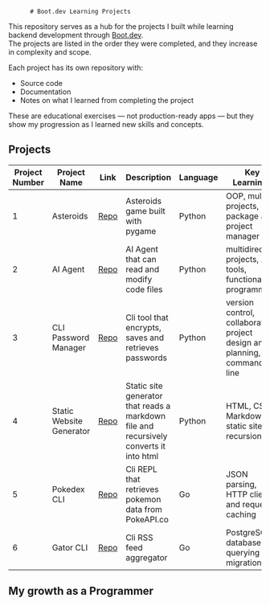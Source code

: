           # Boot.dev Learning Projects

This repository serves as a hub for the projects I built while learning backend development through [Boot.dev](https://boot.dev).  
The projects are listed in the order they were completed, and they increase in complexity and scope.

Each project has its own repository with:
- Source code
- Documentation
- Notes on what I learned from completing the project

These are educational exercises — not production-ready apps — but they show my progression as I learned new skills and concepts.

## Projects

Project Number| Project Name | Link | Description | Language | Key Learnings |
|-------------|---------|------|-------------|---------|---------------|
| 1 | Asteroids | [Repo](https://github.com/ManoloEsS/asteroids) | Asteroids game built with pygame | Python | OOP, multifile projects, uv package and project manager |
| 2 | AI Agent | [Repo](https://github.com/ManoloEsS/ai_agent) | AI Agent that can read and modify code files | Python | multidirectory projects, AI tools, functional programming |
| 3 | CLI Password Manager | [Repo](https://github.com/ManoloEsS/cli-password-manager) | Cli tool that encrypts, saves and retrieves passwords | Python | version control, collaboration, project design and planning, command line |
| 4 | Static Website Generator | [Repo](https://github.com/ManoloEsS/my_static_website) | Static site generator that reads a markdown file and recursively converts it into html | Python | HTML, CSS, Markdown, static sites, recursion|
| 5 | Pokedex CLI | [Repo](https://github.com/ManoloEsS/pokedex) | Cli REPL that retrieves pokemon data from PokeAPI.co  | Go | JSON parsing, HTTP clients and requests, caching |
| 6 | Gator CLI  | [Repo](https://github.com/ManoloEsS/gator_cli) | Cli RSS feed aggregator | Go | PostgreSQL databases, querying and migrations |


 ## My growth as a Programmer


